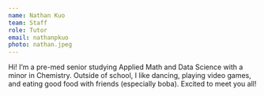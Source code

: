 ```yaml
---
name: Nathan Kuo
team: Staff
role: Tutor
email: nathanpkuo
photo: nathan.jpeg
---
```


Hi! I’m a pre-med senior studying Applied Math and Data Science with a minor in Chemistry. Outside of school, I like dancing, playing video games, and eating good food with friends (especially boba). Excited to meet you all!
